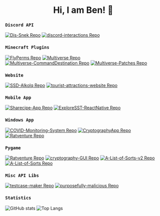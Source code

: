 <h1 align="center">Hi, I am Ben! 👋</h1>

### `Discord API`
[![Dis-Snek Repo](https://github-readme-stats.vercel.app/api/pin/?username=Discord-Snake-Pit&repo=Dis-Snek&theme=dark&border_color=565656)](https://github.com/Discord-Snake-Pit/Dis-Snek)
[![discord-interactions Repo](https://github-readme-stats.vercel.app/api/pin/?username=goverfl0w&repo=discord-interactions&theme=dark&border_color=565656)](https://github.com/goverfl0w/discord-interactions)

### `Minecraft Plugins`
[![FlyPerms Repo](https://github-readme-stats.vercel.app/api/pin/?username=benwoo1110&repo=FlyPerms&theme=dark&border_color=565656)](https://github.com/benwoo1110/FlyPerms)
[![Multiverse Repo](https://github-readme-stats.vercel.app/api/pin/?username=Multiverse&repo=Multiverse-Core&theme=dark&border_color=565656)](https://github.com/Multiverse)
[![Multiverse-CommandDestination Repo](https://github-readme-stats.vercel.app/api/pin/?username=benwoo1110&repo=Multiverse-CommandDestination&theme=dark&border_color=565656)](https://github.com/benwoo1110/Multiverse-CommandDestination)
[![Multiverse-Patches Repo](https://github-readme-stats.vercel.app/api/pin/?username=benwoo1110&repo=Multiverse-Patches&theme=dark&border_color=565656)](https://github.com/benwoo1110/Multiverse-Patches)

### `Website`
[![SSD-Alkolq Repo](https://github-readme-stats.vercel.app/api/pin/?username=benwoo1110&repo=SSD-Alkolq&theme=dark&border_color=565656)](https://github.com/benwoo1110/SSD-Alkolq)
[![tourist-attractions-website Repo](https://github-readme-stats.vercel.app/api/pin/?username=benwoo1110&repo=tourist-attractions-website&theme=dark&border_color=565656)](https://github.com/benwoo1110/Tourist-Attractions-Website)

### `Mobile App`
[![Sharecipe-App Repo](https://github-readme-stats.vercel.app/api/pin/?username=benwoo1110&repo=Sharecipe-App&theme=dark&border_color=565656)](https://github.com/benwoo1110/Sharecipe-App)
[![ExploreSST-ReactNative Repo](https://github-readme-stats.vercel.app/api/pin/?username=benwoo1110&repo=ExploreSST-ReactNative&theme=dark&border_color=565656)](https://github.com/benwoo1110/ExploreSST-ReactNative)

### `Windows App`
[![COVID-Monitoring-System Repo](https://github-readme-stats.vercel.app/api/pin/?username=benwoo1110&repo=COVID-Monitoring-System&theme=dark&border_color=565656)](https://github.com/benwoo1110/COVID-Monitoring-System)
[![CryptographyApp Repo](https://github-readme-stats.vercel.app/api/pin/?username=benwoo1110&repo=CryptographyApp&theme=dark&border_color=565656)](https://github.com/benwoo1110/CryptographyApp)
[![Ratventure Repo](https://github-readme-stats.vercel.app/api/pin/?username=benwoo1110&repo=CalculatorApp&theme=dark&border_color=565656)](https://github.com/benwoo1110/CalculatorApp)

### `Pygame`
[![Ratventure Repo](https://github-readme-stats.vercel.app/api/pin/?username=benwoo1110&repo=Ratventure&theme=dark&border_color=565656)](https://github.com/benwoo1110/Ratventure)
[![cryptography-GUI Repo](https://github-readme-stats.vercel.app/api/pin/?username=benwoo1110&repo=cryptography-GUI&theme=dark&border_color=565656)](https://github.com/benwoo1110/cryptography-GUI)
[![A-List-of-Sorts-v2 Repo](https://github-readme-stats.vercel.app/api/pin/?username=benwoo1110&repo=A-List-of-Sorts-v2&theme=dark&border_color=565656)](https://github.com/benwoo1110/A-List-of-Sorts-v2)
[![A-List-of-Sorts Repo](https://github-readme-stats.vercel.app/api/pin/?username=benwoo1110&repo=A-List-of-Sorts&theme=dark&border_color=565656)](https://github.com/benwoo1110/A-List-of-Sorts)

### `Misc API Libs`
[![testcase-maker Repo](https://github-readme-stats.vercel.app/api/pin/?username=benwoo1110&repo=testcase-maker&theme=dark&border_color=565656)](https://github.com/benwoo1110/testcase-maker)
[![purposefully-malicious Repo](https://github-readme-stats.vercel.app/api/pin/?username=benwoo1110&repo=purposefully-malicious&theme=dark&border_color=565656)](https://github.com/benwoo1110/purposefully-malicious)

### `Statistics`
![GitHub stats](https://github-readme-stats.vercel.app/api?username=benwoo1110&show_icons=true&theme=dark&icon_color=FF0000&border_color=565656)
![Top Langs](https://github-readme-stats.vercel.app/api/top-langs/?username=benwoo1110&layout=compact&theme=dark&border_color=565656)
